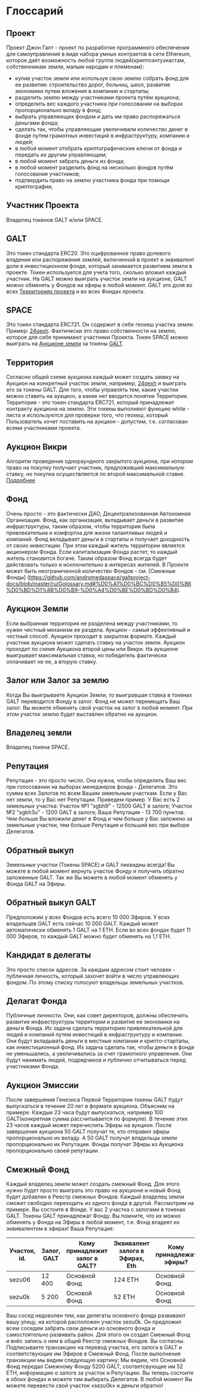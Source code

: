 # Глоссарий

## Проект
Проект Джон Галт - проект по разработке программного обеспечения для самоуправления в виде набора умных контрактов в сети Ethereum, которое даёт возможность любой группе людей(криптоэнтузиастам, собственникам земли, малым народам и племенам):
- купив участок земли или используя свою землю собрать фонд для ее развития: строительство дорог, больниц, школ, развитие экономики путем вложения в компании и стартапы;
- разделить землю между участниками проекта путём аукциона;
- определить вес каждого участника при голосовании на выборах пропорционально вкладу в фонд;
- выбрать управляющих фондом и дать им право распоряжаться деньгами фонда;
- сделать так, чтобы управляющие увеличивали количество денег в фонде путем грамотных инвестиций в инфраструктуру, компании и людей;
- в любой момент отобрать криптографические ключи от фонда и передать их другим управляющим;
- в любой момент забрать деньги из фонда;
- в любой момент разделить фонд на несколько фондов путём голосования участников;
- подтвердить право на землю участника фонда при помощи криптографии;

## Участник Проекта
Владелец токенов GALT и/или SPACE.

## GALT
Это токен стандарта ERC20. Это оцифрованное право долевого владения или распоряжения землей, включенной в проект и эквивалент доли в инвестиционном фонде, который занимается развитием земли в проекте. Токен используется для учета того, сколько вложил каждый участник. На GALT можно выиграть участок земли на аукционе, GALT можно обменять у Фондов на эфиры в любой момент. GALT это доля во всех [Территориях проекта](https://github.com/andromedaspace/galtproject-docs/blob/master/ru/Golossary.md#%D0%A2%D0%B5%D1%80%D1%80%D0%B8%D1%82%D0%BE%D1%80%D0%B8%D1%8F) и во всех Фондах проекта.

## SPACE
Это токен стандарта ERC721. Он содержит в себе геохеш участка земли. 
Пример: [24qexh](http://explorer.galtproject.io/map/#w24qexh). 
Фактически это право собственности на землю, которое для себя принимают участники Проекта. Токен SPACE можно выиграть на [Аукционе земли](https://github.com/andromedaspace/galtproject-docs/blob/master/ru/Golossary.md#%D0%90%D1%83%D0%BA%D1%86%D0%B8%D0%BE%D0%BD-%D0%97%D0%B5%D0%BC%D0%BB%D0%B8) за токены [GALT](https://github.com/andromedaspace/galtproject-docs/blob/master/ru/Golossary.md#galt).

## Территория
Согласно общей схеме аукциона каждый может создать заявку на Аукцион на конкретный участок земли, например, [24qexh](http://explorer.galtproject.io/map/#w24qexh) и выиграть его за токены GALT. Для того, чтобы управлять тем, какие участки можно ставить на аукцион, а какие нет вводится понятие Территории. Территория - это токен стандарта ERC721, который принадлежит контракту аукциона на землю. Эти токены выполняют функцию white - листа и используются для проверки того, что геохеш, который Пользователь хочет поставить на аукцион - допустим, т.е. согласован всеми участниками проекта.

## Аукцион Викри
Алгоритм проведения однораундного закрытого аукциона, при котором право на покупку получает участник, предложивший максимальную ставку, но покупка осуществляется по второй максимальной ставке. [Подробнее](https://ru.wikipedia.org/wiki/%D0%90%D1%83%D0%BA%D1%86%D0%B8%D0%BE%D0%BD_%D0%92%D0%B8%D0%BA%D1%80%D0%B8)

## Фонд
Очень просто - это фактически ДАО, Децентрализованная Автономная Организация. Фонд, как организация, вкладывает деньги в развитие инфраструктуры, таким образом, чтобы территория была привлекательна и комфортна для жизни талантливых людей и компаний.  Фонд вкладывает деньги в стартапы и получает доходность от своих инвестиции. При этом каждый житель территории является акционером Фонда. Если капитализация Фонда растет, то каждый житель становится богаче. Таким образом Фонд всегда будет действовать только и исключительно в интересах жителей. В Проекте может быть неограниченной количество Фондов - см. [Смежные Фонды] (https://github.com/andromedaspace/galtproject-docs/blob/master/ru/Golossary.md#%D0%A1%D0%BC%D0%B5%D0%B6%D0%BD%D1%8B%D0%B9-%D0%A4%D0%BE%D0%BD%D0%B4).

## Аукцион Земли
Если выбранная территория не разделена между участниками, то нужен честный механизм ее раздела. 
Аукцион - самый эффективный и честный способ. Аукцион проходит в закрытом формате. Каждый участник аукциона может сделать ставку на участок земли. Аукцион проходит по схеме Аукциона второй цены или Викри. На аукционе выигрывает максимальная ставка, но победитель фактически оплачивает не ее, а вторую ставку.

## Залог или Залог за землю
Когда Вы выигрываете Аукцион Земли, то выигравшая ставка в токенах GALT переводится Фонду в залог. Фонд не может перемещать Ваш залог. Вы можете обменять свой участок на залог в любой момент. При этом участок землю будет выставлен обратно на аукцион.

## Владелец земли
Владелец токена SPACE. 

## Репутация
Репутация - это просто число. Она нужна, чтобы определить Ваш вес при голосовании на выборах менеджеров фонда - Делегатов. 
Это сумма всех Залогов по всем Вашим земельным участкам. 
Если у Вас нет земли, то у Вас нет Репутации. 
Приведем пример. У Вас есть 2 земельных участка: 
Участок №1 "sgbh9" - 12500 GALT в залоге; 
Участок №2 "sgbh3u" - 1200 GALT в залоге; 
Ваша Репутация - 13 700 пунктов. 
Чем больше Вы вложили денег в Фонд и чем больше у Вас заложено за земельные участки, тем больше Репутация и больший вес при выборе Делегатов.

## Обратный выкуп
Земельные участки (Токены SPACE) и GALT ликвидны всегда! 
Вы можете в любой момент вернуть участок Фонду и получить обратно заложенные GALT. 
Так же Вы можете в любой момент обменять у Фонда GALT на Эфиры.

## Обратный выкуп GALT
Предположим у всех Фондов есть всего 10 000 Эфиров. У всех владельцев GALT есть сейчас 10 000 GALT. Каждый может автоматически обменять 1 GALT на 1 ETH. Если во всех фондах будет 11 000 Эфиров, то каждый GALT можно будет обменять на 1,1 ETH.

## Кандидат в делегаты
Это просто список адресов. За каждым адресом стоит человек - публичная личность, который захочет войти в число управляющих фондом. По этому списку голосуют владельцы земельных участков.

## Делагат Фонда
Публичные личности. Они, как совет директоров, должны обеспечить развитие инфраструктуры территории и развитие ее экономики на деньги Фонда. Их задача сделать территорию привлекательной для людей и компаний путем инвестиций в инфраструктуру и компании.
Они будут вкладывать деньги в местные компании и крипто-стартапы, как инвестиционный фонд. Их задача сделать так, чтобы деньги в фонде не уменьшались, а увеличивались за счет грамотного управления. 
Они будут нанимать людей, подрядчиков и публично отчитываться перед участниками Фонда.

## Аукцион Эмиссии
После завершения Генезиса Первой Территории токены GALT будут выпускаться в течение 20 лет в формате аукциона. Объясним на примере. 
Каждые 23 часа будут выпускаться, например 100 GALT(конкретная сумма рассчитывается по формуле). В течение этих 23 часов каждый может перечислить Эфиры на аукцион. После завершения аукциона 50 GALT получат те, кто отправил эфиры пропорционально их вкладу. А 50 GALT получат владельцы земли пропорционально их Репутации. Фонды получат Эфиры из Аукциона пропорционально своей репутации.

## Смежный Фонд
Каждый владелец земли может создать смежный Фонд. Для этого нужно будет просто выиграть это право на аукционе и новый Фонд будет добавлен в Реестр смежных Фондов. Каждый владелец земли сможет свободно переходить из одного фонда в другой. 
Рассмотрим на примере. Вы состоите в Фонде. 
У вас 2 участка с залогами в токенах GALT. Токены GALT принадлежат Фонду. Вы помните, что их можно обменять у Фонда на Эфиры в любой момент, т.е. Фонд владеет их эквивалентом в эфирах! 
Ваша Репутация: 

| Участок, id.|	Залог, GALT	| Кому принадлежит залог в GALT?	| Эквивалент залога в Эфирах, Eth	| Кому принадлежат эфиры? |
| ------------|	------------| ------------	| ------------	| ------------ |
|sezu06	|12 400	| Основной Фонд	|124 ETH	|Основной Фонд|
|sezu0k	|5 200	|Основой Фонд	|52 ETH	|Основной Фонд |

Ваш сосед недоволен тем, как делегаты основного фонда развивают вашу улицу, на которой расположен участок sezu0k. Он предложил всем соседям забрать свои деньги из основного фонда и самостоятельно развивать район. Для этого он создал Смежный Фонд и внёс запись о нем в общий Реестр смежных Фондов. 
Вы согласны. Подписываете транзакцию на перевод участка, его залога в GALT и соответствующих им Эфиров в Смежный Фонд. После выполнения транзакции мы видим следующую картину: 
Мы видим, что Основной Фонд передал Смежному Фонду 5200 GALT, соответсвующие им 52 ETH, информацию о залоге за участок и Репутацию. Вы теперь состоите в обоих фондах и можете там выбирать Делегатов. 
В любой момент Вы можете перевести свой участок «sezu0k» и деньги обратно!

